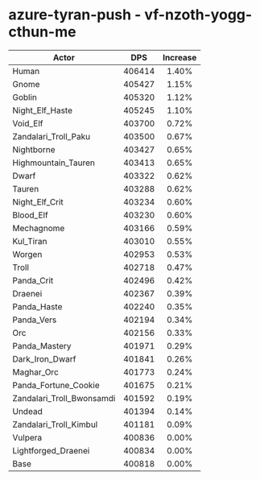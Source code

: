 # azure-tyran-push - vf-nzoth-yogg-cthun-me
| Actor | DPS | Increase |
|---|:---:|:---:|
|Human|406414|1.40%|
|Gnome|405427|1.15%|
|Goblin|405320|1.12%|
|Night_Elf_Haste|405245|1.10%|
|Void_Elf|403700|0.72%|
|Zandalari_Troll_Paku|403500|0.67%|
|Nightborne|403427|0.65%|
|Highmountain_Tauren|403413|0.65%|
|Dwarf|403322|0.62%|
|Tauren|403288|0.62%|
|Night_Elf_Crit|403234|0.60%|
|Blood_Elf|403230|0.60%|
|Mechagnome|403166|0.59%|
|Kul_Tiran|403010|0.55%|
|Worgen|402953|0.53%|
|Troll|402718|0.47%|
|Panda_Crit|402496|0.42%|
|Draenei|402367|0.39%|
|Panda_Haste|402240|0.35%|
|Panda_Vers|402194|0.34%|
|Orc|402156|0.33%|
|Panda_Mastery|401971|0.29%|
|Dark_Iron_Dwarf|401841|0.26%|
|Maghar_Orc|401773|0.24%|
|Panda_Fortune_Cookie|401675|0.21%|
|Zandalari_Troll_Bwonsamdi|401592|0.19%|
|Undead|401394|0.14%|
|Zandalari_Troll_Kimbul|401181|0.09%|
|Vulpera|400836|0.00%|
|Lightforged_Draenei|400834|0.00%|
|Base|400818|0.00%|
